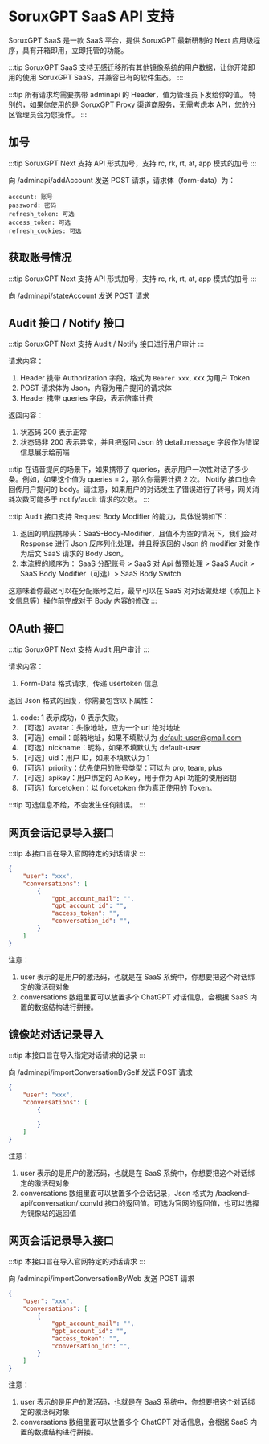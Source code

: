 # SoruxGPT SaaS API 支持

SoruxGPT SaaS 是一款 SaaS 平台，提供 SoruxGPT 最新研制的 Next 应用级程序，具有开箱即用，立即托管的功能。

:::tip
SoruxGPT SaaS 支持无感迁移所有其他镜像系统的用户数据，让你开箱即用的使用 SoruxGPT SaaS，并兼容已有的软件生态。
:::


:::tip
所有请求均需要携带 adminapi 的 Header，值为管理员下发给你的值。
特别的，如果你使用的是 SoruxGPT Proxy 渠道商服务，无需考虑本 API，您的分区管理员会为您操作。
:::


## 加号 <Badge type="tip" text="POST" />
:::tip
SoruxGPT Next 支持 API 形式加号，支持 rc, rk, rt, at, app 模式的加号
:::

向 /adminapi/addAccount 发送 POST 请求，请求体（form-data）为：

```
account: 账号
password: 密码
refresh_token: 可选
access_token: 可选
refresh_cookies: 可选
```

## 获取账号情况 <Badge type="tip" text="POST" />
:::tip
SoruxGPT Next 支持 API 形式加号，支持 rc, rk, rt, at, app 模式的加号
:::

向 /adminapi/stateAccount 发送 POST 请求

## Audit 接口 / Notify 接口 <Badge type="tip" text="POST" />
:::tip
SoruxGPT Next 支持 Audit / Notify 接口进行用户审计
:::

请求内容：
1. Header 携带 Authorization 字段，格式为 `Bearer xxx`, xxx 为用户 Token
2. POST 请求体为 Json，内容为用户提问的请求体
3. Header 携带 queries 字段，表示倍率计费

返回内容：
1. 状态码 200 表示正常
2. 状态码非 200 表示异常，并且把返回 Json 的 detail.message 字段作为错误信息展示给前端

:::tip
在语音提问的场景下，如果携带了 queries，表示用户一次性对话了多少条。例如，如果这个值为 queries = 2，那么你需要计费 2 次。
Notify 接口也会回传用户提问的 body。请注意，如果用户的对话发生了错误进行了转号，网关消耗次数可能多于 notify/audit 请求的次数。
:::

:::tip 
Audit 接口支持 Request Body Modifier 的能力，具体说明如下：
1. 返回的响应携带头：SaaS-Body-Modifier，且值不为空的情况下，我们会对 Response 进行 Json 反序列化处理，并且将返回的 Json 的 modifier 对象作为后文 SaaS 请求的 Body Json。
2. 本流程的顺序为： SaaS 分配账号 > SaaS 对 Api 做预处理 > SaaS Audit > SaaS Body Modifier（可选）> SaaS Body Switch

这意味着你最迟可以在分配账号之后，最早可以在 SaaS 对对话做处理（添加上下文信息等）操作前完成对于 Body 内容的修改
:::

## OAuth 接口 <Badge type="tip" text="POST" />
:::tip
SoruxGPT Next 支持 Audit 用户审计
:::

请求内容：
1. Form-Data 格式请求，传递 usertoken 信息

返回 Json 格式的回复，你需要包含以下属性：
1. code: 1 表示成功，0 表示失败。
2. 【可选】avatar：头像地址，应为一个 url 绝对地址
3. 【可选】email：邮箱地址，如果不填默认为 default-user@gmail.com
4. 【可选】nickname：昵称，如果不填默认为 default-user
5. 【可选】uid：用户 ID，如果不填默认为 1
6. 【可选】priority：优先使用的账号类型：可以为 pro, team, plus
7. 【可选】apikey：用户绑定的 ApiKey，用于作为 Api 功能的使用密钥
8. 【可选】forcetoken：以 forcetoken 作为真正使用的 Token。

:::tip
可选信息不给，不会发生任何错误。
:::

## 网页会话记录导入接口 <Badge type="tip" text="POST" />
:::tip
本接口旨在导入官网特定的对话请求
:::

```json
{
    "user": "xxx",
    "conversations": [
        {
            "gpt_account_mail": "",
            "gpt_account_id": "",
            "access_token": "",
            "conversation_id": "",
        }
    ]
}
```

注意：
1. user 表示的是用户的激活码，也就是在 SaaS 系统中，你想要把这个对话绑定的激活码对象
2. conversations 数组里面可以放置多个 ChatGPT 对话信息，会根据 SaaS 内置的数据结构进行拼接。

## 镜像站对话记录导入 <Badge type="tip" text="POST" />
:::tip
本接口旨在导入指定对话请求的记录
:::

向 /adminapi/importConversationBySelf 发送 POST 请求

```json
{
    "user": "xxx",
    "conversations": [
        {

        }
    ]
}
```

注意：
1. user 表示的是用户的激活码，也就是在 SaaS 系统中，你想要把这个对话绑定的激活码对象
2. conversations 数组里面可以放置多个会话记录，Json 格式为 /backend-api/conversation/:convId 接口的返回值。可选为官网的返回值，也可以选择为镜像站的返回值

## 网页会话记录导入接口 <Badge type="tip" text="POST" />
:::tip
本接口旨在导入官网特定的对话请求
:::

向 /adminapi/importConversationByWeb 发送 POST 请求

```json
{
    "user": "xxx",
    "conversations": [
        {
            "gpt_account_mail": "",
            "gpt_account_id": "",
            "access_token": "",
            "conversation_id": "",
        }
    ]
}
```

注意：
1. user 表示的是用户的激活码，也就是在 SaaS 系统中，你想要把这个对话绑定的激活码对象
2. conversations 数组里面可以放置多个 ChatGPT 对话信息，会根据 SaaS 内置的数据结构进行拼接。
